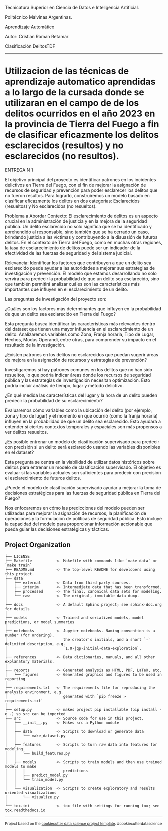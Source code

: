Tecnicatura Superior en Ciencia de Datos e Inteligencia Artificial.

Politécnico Malvinas Argentinas.

Aprendizaje Automático

Autor: Cristian Roman Retamar

Clasificación DelitosTDF

--------------------------------------------------------------------------
Utilizacion de las técnicas de aprendizaje automatico aprendidas a lo largo de la cursada donde se utilizaran en el campo de de los delitos ocurridos en el año 2023 en la provincia de Tierra del Fuego a fin de clasificar eficazmente los delitos esclarecidos (resultos) y no esclarecidos (no resultos).
==============================

ENTREGA N 1

El objetivo principal del proyecto es identificar patrones en los incidentes delictivos en Tierra del Fuego, con el fin de mejorar la asignación de recursos de seguridad y prevención para poder esclarecer los delitos que no fueron resultos. Para lograrlo, construiremos un modelo basado en clasificar eficazmente los delitos en dos categorías: Esclarecidos (resueltos) y No esclarecidos (no resueltos).

Problema a Abordar
Contexto:
El esclarecimiento de delitos es un aspecto crucial en la administración de justicia y en la mejora de la seguridad pública. Un delito esclarecido no solo significa que se ha identificado y aprehendido al responsable, sino también que se ha cerrado un caso, brindando justicia a las víctimas y contribuyendo a la disuasión de futuros delitos. En el contexto de Tierra del Fuego, como en muchas otras regiones, la tasa de esclarecimiento de delitos puede ser un indicador de la efectividad de las fuerzas de seguridad y del sistema judicial.

Relevancia:
Identificar los factores que contribuyen a que un delito sea esclarecido puede ayudar a las autoridades a mejorar sus estrategias de investigación y prevención. El modelo que estamos desarrollando no solo servirá para predecir la probabilidad de que un delito sea esclarecido, sino que también permitirá analizar cuáles son las características más importantes que influyen en el esclarecimiento de un delito.

Las preguntas de investigación del proyecto son:

¿Cuáles son los factores más determinantes que influyen en la probabilidad de que un delito sea esclarecido en Tierra del Fuego?

Esta pregunta busca identificar las características más relevantes dentro del dataset que tienen una mayor influencia en el esclarecimiento de un delito. Analizaremos variables como Zona, Franja horaria, Tipo de Lugar, Hechos, Modus Operandi, entre otras, para comprender su impacto en el resultado de la investigación.


¿Existen patrones en los delitos no esclarecidos que puedan sugerir áreas de mejora en la asignación de recursos y estrategias de prevención?

Investigaremos si hay patrones comunes en los delitos que no han sido resueltos, lo que podría indicar áreas donde los recursos de seguridad pública y las estrategias de investigación necesitan optimización. Esto podría incluir análisis de tiempo, lugar y método delictivo.


¿En qué medida las características del lugar y la hora de un delito pueden predecir la probabilidad de su esclarecimiento?

Evaluaremos cómo variables como la ubicación del delito (por ejemplo, zona y tipo de lugar) y el momento en que ocurrió (como la franja horaria) influyen en la probabilidad de que un delito sea esclarecido. Esto ayudará a entender si ciertos contextos temporales y espaciales son más propensos a ver delitos resueltos.


¿Es posible entrenar un modelo de clasificación supervisado para predecir con precisión si un delito será esclarecido usando las variables disponibles en el dataset?

Esta pregunta se centra en la viabilidad de utilizar datos históricos sobre delitos para entrenar un modelo de clasificación supervisado. El objetivo es evaluar si las variables actuales son suficientes para predecir con precisión el esclarecimiento de futuros delitos.


¿Puede el modelo de clasificación supervisado ayudar a mejorar la toma de decisiones estratégicas para las fuerzas de seguridad pública en Tierra del Fuego?

Nos enfocaremos en cómo las predicciones del modelo pueden ser utilizadas para mejorar la asignación de recursos, la planificación de operaciones y la formulación de políticas de seguridad pública. Esto incluye la capacidad del modelo para proporcionar información accionable que pueda guiar las decisiones estratégicas y tácticas.

Project Organization
------------

    ├── LICENSE
    ├── Makefile           <- Makefile with commands like `make data` or `make train`
    ├── README.md          <- The top-level README for developers using this project.
    ├── data
    │   ├── external       <- Data from third party sources.
    │   ├── interim        <- Intermediate data that has been transformed.
    │   ├── processed      <- The final, canonical data sets for modeling.
    │   └── raw            <- The original, immutable data dump.
    │
    ├── docs               <- A default Sphinx project; see sphinx-doc.org for details
    │
    ├── models             <- Trained and serialized models, model predictions, or model summaries
    │
    ├── notebooks          <- Jupyter notebooks. Naming convention is a number (for ordering),
    │                         the creator's initials, and a short `-` delimited description, e.g.
    │                         `1.0-jqp-initial-data-exploration`.
    │
    ├── references         <- Data dictionaries, manuals, and all other explanatory materials.
    │
    ├── reports            <- Generated analysis as HTML, PDF, LaTeX, etc.
    │   └── figures        <- Generated graphics and figures to be used in reporting
    │
    ├── requirements.txt   <- The requirements file for reproducing the analysis environment, e.g.
    │                         generated with `pip freeze > requirements.txt`
    │
    ├── setup.py           <- makes project pip installable (pip install -e .) so src can be imported
    ├── src                <- Source code for use in this project.
    │   ├── __init__.py    <- Makes src a Python module
    │   │
    │   ├── data           <- Scripts to download or generate data
    │   │   └── make_dataset.py
    │   │
    │   ├── features       <- Scripts to turn raw data into features for modeling
    │   │   └── build_features.py
    │   │
    │   ├── models         <- Scripts to train models and then use trained models to make
    │   │   │                 predictions
    │   │   ├── predict_model.py
    │   │   └── train_model.py
    │   │
    │   └── visualization  <- Scripts to create exploratory and results oriented visualizations
    │       └── visualize.py
    │
    └── tox.ini            <- tox file with settings for running tox; see tox.readthedocs.io


--------

<p><small>Project based on the <a target="_blank" href="https://drivendata.github.io/cookiecutter-data-science/">cookiecutter data science project template</a>. #cookiecutterdatascience</small></p>
